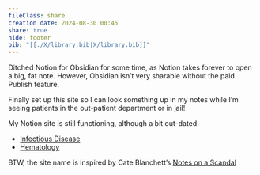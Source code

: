 ```yaml
---
fileClass: share
creation date: 2024-08-30 00:45
share: true
hide: footer
bib: "[[./X/library.bib|X/library.bib]]"
---
```

Ditched Notion for Obsidian for some time, as Notion takes forever to open a big, fat note. However, Obsidian isn’t very sharable without the paid Publish feature.  
  
Finally set up this site so I can look something up in my notes while I’m seeing patients in the out-patient department or in jail!  
  
My Notion site is still functioning, although a bit out-dated:  
- [Infectious Disease](https://didiowen.notion.site/336e4bf161d347f1a4ef74a78c55aade?v=1c01c8b26b084d9d92605f5ded2f27ce&pvs=74)  
- [Hematology](https://didiowen.notion.site/Hematology-b1a003097226464d9b6e861560fe7dc7?pvs=74)  
  
BTW, the site name is inspired by Cate Blanchett’s [Notes on a Scandal](https://www.rottentomatoes.com/m/notes_on_a_scandal)  
